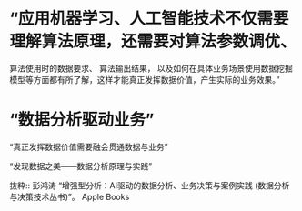 # “应用机器学习、人工智能技术不仅需要理解算法原理，还需要对算法参数调优、
算法使用时的数据要求、
算法输出结果，
以及如何在具体业务场景使用数据挖掘模型等方面都有所了解，这样才能真正发挥数据价值，产生实际的业务效果。”

# “数据分析驱动业务”
“真正发挥数据价值需要融会贯通数据与业务”

“发现数据之美——数据分析原理与实践”

抜粋:: 彭鸿涛  “增强型分析：AI驱动的数据分析、业务决策与案例实践 (数据分析与决策技术丛书)”。 Apple Books  
